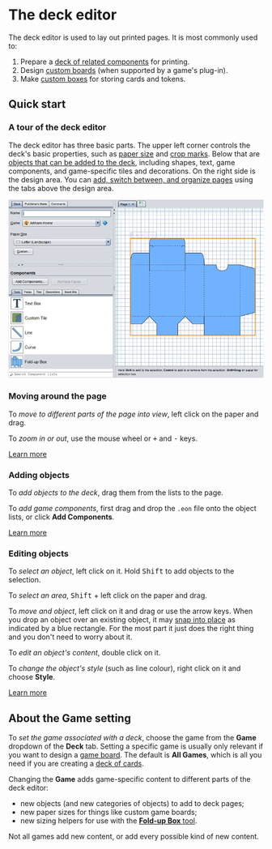 # The deck editor

The deck editor is used to lay out printed pages. It is most commonly used to:

1. Prepare a [deck of related components](um-deck-decks.md) for printing.
2. Design [custom boards](um-deck-boards.md) (when supported by a game's plug-in).
3. Make [custom boxes](um-deck-boxes.md) for storing cards and tokens.

## Quick start

### A tour of the deck editor

The deck editor has three basic parts. The upper left corner controls the deck's basic properties, such as [paper size](um-deck-pages.md) and [crop marks](um-deck-pubmarks.md). Below that are [objects that can be added to the deck](um-deck-adding-content.md), including shapes, text, game components, and game-specific tiles and decorations. On the right side is the design area. You can [add, switch between, and organize pages](um-deck-pages.md) using the tabs above the design area.

![the deck editor](images/deck-editor.png)

### Moving around the page

To *move to different parts of the page into view*, left click on the paper and drag.

To *zoom in or out*, use the mouse wheel or <kbd>+</kbd> and <kbd>-</kbd> keys.

[Learn more](um-deck-commands.md)

### Adding objects

To *add objects to the deck*, drag them from the lists to the page.

To *add game components*, first drag and drop the `.eon` file onto the object lists, or click **Add Components**.

[Learn more](um-deck-adding-content.md)

### Editing objects

To *select an object*, left click on it. Hold <kbd>Shift</kbd> to add objects to the selection.

To *select an area*, <kbd>Shift</kbd> + left click on the paper and drag.

To *move and object*, left click on it and drag or use the arrow keys. When you drop an object over an existing object, it may [snap into place](um-deck-snap.md) as indicated by a blue rectangle. For the most part it just does the right thing and you don't need to worry about it.

To *edit an object's content*, double click on it.

To *change the object's style* (such as line colour), right click on it and choose **Style**.

[Learn more](um-deck-commands.md)

## About the **Game** setting

To *set the game associated with a deck*, choose the game from the **Game** dropdown of the **Deck** tab. Setting a specific game is usually only relevant if you want to design a [game board](um-deck-boards.md). The default is **All Games**, which is all you need if you are creating a [deck of cards](um-deck-decks.md).

Changing the **Game** adds game-specific content to different parts of the deck editor:

- new objects  (and new categories of objects)  to add to deck pages;
- new paper sizes for things like custom game boards;
- new sizing helpers for use with the [**Fold-up Box** tool](um-deck-boxes.md).

Not all games add new content, or add every possible kind of new content.

